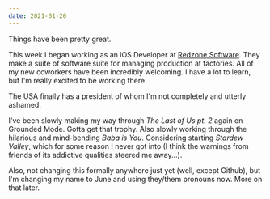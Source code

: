 ```yaml
---
date: 2021-01-20
---
```


Things have been pretty great.

This week I began working as an iOS Developer at [Redzone Software](https://rzsoftware.com/). They make a suite of software suite for managing production at factories. All of my new coworkers have been incredibly welcoming. I have a lot to learn, but I'm really excited to be working there.

The USA finally has a president of whom I'm not completely and utterly ashamed.

I've been slowly making my way through *The Last of Us pt. 2* again on Grounded Mode. Gotta get that trophy. Also slowly working through the hilarious and mind-bending *Baba is You*. Considering starting *Stardew Valley*, which for some reason I never got into (I think the warnings from friends of its addictive qualities steered me away...).

Also, not changing this formally anywhere just yet (well, except Github), but I'm changing my name to June and using they/them pronouns now. More on that later.
